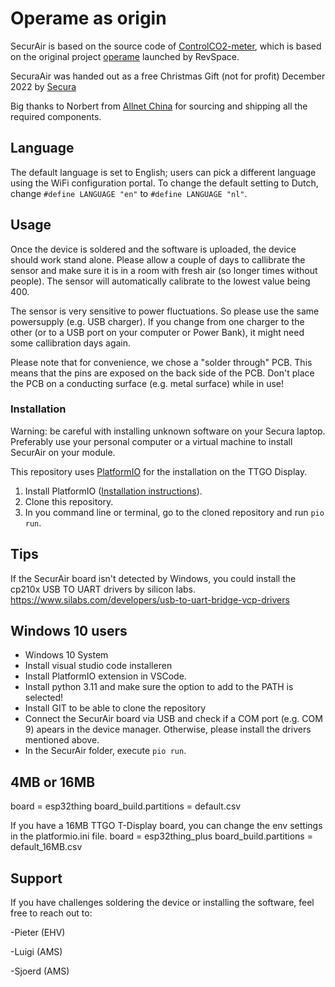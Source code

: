 # Operame as origin

SecurAir is based on the source code of [ControlCO2-meter](https://controlco2.space), which is based on the original project [operame](https://operame.nl/Operame) launched by RevSpace.

SecuraAir was handed out as a free Christmas Gift (not for profit) December 2022 by [Secura](https://www.secura.com)

Big thanks to Norbert from [Allnet China](https://shop.allnetchina.cn/) for sourcing and shipping all the required components.

## Language

The default language is set to English; users can pick a different language using the
WiFi configuration portal. To change the default setting to Dutch, change
`#define LANGUAGE "en"` to `#define LANGUAGE "nl"`.

## Usage

Once the device is soldered and the software is uploaded, the device should work stand alone.
Please allow a couple of days to callibrate the sensor and make sure it is in a room with fresh air (so longer times without people). The sensor will automatically calibrate to the lowest value being 400.

The sensor is very sensitive to power fluctuations.  So please use the same powersupply (e.g. USB charger). If you change from one charger to the other (or to a USB port on your computer or Power Bank), it might need some callibration days again.

Please note that for convenience, we chose a "solder through" PCB. This means that the pins are exposed on the back side of the PCB. Don't place the PCB on a conducting surface (e.g. metal surface) while in use!

### Installation

Warning: be careful with installing unknown software on your Secura laptop. Preferably use your personal computer or a virtual machine to install SecurAir on your module.

This repository uses [PlatformIO](https://platformio.org/) for the installation on the TTGO Display.

1. Install PlatformIO ([Installation instructions](https://docs.platformio.org/en/latest/core/installation/shell-commands.html#piocore-install-shell-commands)).
2. Clone this repository.
3. In you command line or terminal, go to the cloned repository and run `pio run`.

## Tips

If the SecurAir board isn't detected by Windows, you could install the cp210x USB TO UART drivers by silicon labs.
https://www.silabs.com/developers/usb-to-uart-bridge-vcp-drivers
  
## Windows 10 users  
- Windows 10 System
- Install visual studio code installeren
- Install PlatformIO extension in VSCode.
- Install python 3.11 and make sure the option to add to the PATH is selected!
- Install GIT to be able to clone the repository
- Connect the SecurAir board via USB and check if a COM port (e.g. COM 9) apears in the device manager. Otherwise, please install the drivers mentioned above.
- In the SecurAir folder, execute `pio run`.

## 4MB or 16MB

board = esp32thing
board_build.partitions = default.csv

If you have a 16MB TTGO T-Display board, you can change the env settings in the platformio.ini file.
board = esp32thing_plus
board_build.partitions = default_16MB.csv

## Support

If you have challenges soldering the device or installing the software, feel free to reach out to:

-Pieter (EHV)

-Luigi (AMS)

-Sjoerd (AMS)
